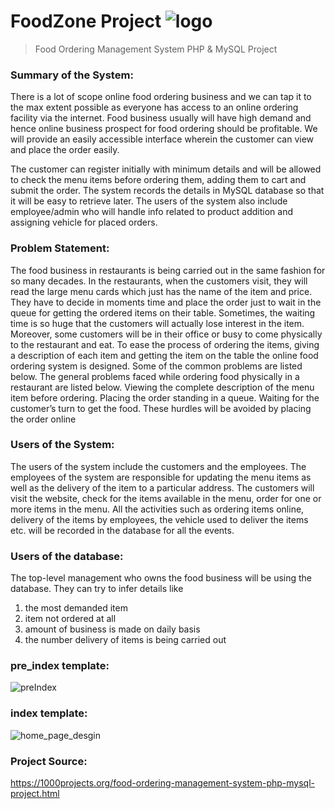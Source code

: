  
# FoodZone Project  ![logo](https://user-images.githubusercontent.com/57067060/69011032-54aa9100-0966-11ea-95d4-f1879d9c6fa1.png )



> Food Ordering Management System PHP &amp; MySQL Project

### Summary of the System: 
There is a lot of scope online food ordering business and we can tap it to the max extent possible as everyone has access to an online ordering facility via the internet. Food business usually will have high demand and hence online business prospect for food ordering should be profitable.  We will provide an easily accessible interface wherein the customer can view and place the order easily.

The customer can register initially with minimum details and will be allowed to check the menu items before ordering them, adding them to cart and submit the order. The system records the details in MySQL database so that it will be easy to retrieve later. The users of the system also include employee/admin who will handle info related to product addition and assigning vehicle for placed orders.

### Problem Statement:
The food business in restaurants is being carried out in the same fashion for so many decades. In the restaurants, when the customers visit, they will read the large menu cards which just has the name of the item and price. They have to decide in moments time and place the order just to wait in the queue for getting the ordered items on their table. Sometimes, the waiting time is so huge that the customers will actually lose interest in the item. Moreover, some customers will be in their office or busy to come physically to the restaurant and eat. 
To ease the process of ordering the items, giving a description of each item and getting the item on the table the online food ordering system is designed. Some of the common problems are listed below.
The general problems faced while ordering food physically in a restaurant are listed below.
Viewing the complete description of the menu item before ordering.
Placing the order standing in a queue.
Waiting for the customer’s turn to get the food.
These hurdles will be avoided by placing the order online

### Users of the System:
The users of the system include the customers and the employees. The employees of the system are responsible for updating the menu items as well as the delivery of the item to a particular address. The customers will visit the website, check for the items available in the menu, order for one or more items in the menu. All the activities such as ordering items online, delivery of the items by employees, the vehicle used to deliver the items etc. will be recorded in the database for all the events.

### Users of the database:
The top-level management who owns the food business will be using the database. They can try to infer details like

1. the most demanded item 
2. item not ordered at all
3. amount of business is made on daily basis
4. the number delivery of items is being carried out

### pre_index template:
![preIndex](https://user-images.githubusercontent.com/57067060/69900717-3f2a6380-1377-11ea-991f-a9ca9a308c69.jpg)

### index template:

![home_page_desgin](https://user-images.githubusercontent.com/57067060/69900728-5bc69b80-1377-11ea-990d-f874ba4a13ca.jpg)

### Project Source:
https://1000projects.org/food-ordering-management-system-php-mysql-project.html

